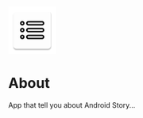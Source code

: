 
![](./app/src/main/res/mipmap-xhdpi/ic_launcher.png)

# About
 
App that tell you about Android Story...
 

